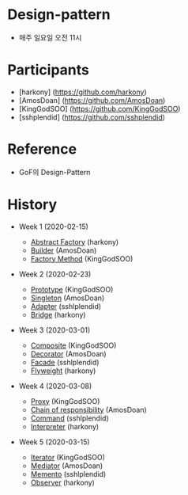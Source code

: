 # Design-pattern
- 매주 일요일 오전 11시

# Participants
- [harkony] (https://github.com/harkony)
- [AmosDoan] (https://github.com/AmosDoan)
- [KingGodSOO] (https://github.com/KingGodSOO) 
- [sshplendid] (https://github.com/sshplendid)

# Reference 
- GoF의 Design-Pattern

# History
- Week 1 (2020-02-15)
  - [Abstract Factory](https://github.com/harkony/design-pattern/blob/master/20200215/abstract_factory/abstract_factory.md) (harkony)
  - [Builder](https://github.com/harkony/design-pattern/blob/master/20200215/builder_pattern/builder_pattern.md) (AmosDoan)
  - [Factory Method](https://github.com/harkony/design-pattern/blob/master/20200215/factory_method/factory_method.md) (KingGodSOO)

- Week 2 (2020-02-23)
  - [Prototype](https://github.com/harkony/design-pattern/blob/master/20200223/prototype/prototype.md) (KingGodSOO)
  - [Singleton](https://github.com/harkony/design-pattern/tree/master/20200223/singleton) (AmosDoan)
  - [Adapter](https://github.com/harkony/design-pattern/blob/master/20200223/adapter/README.md) (sshlplendid)
  - [Bridge](https://github.com/harkony/design-pattern/blob/master/20200223/bridge/bridge.md) (harkony)
  
- Week 3 (2020-03-01)
  - [Composite](https://github.com/harkony/design-pattern/blob/master/20200301/composite/composite.md) (KingGodSOO)
  - [Decorator](https://github.com/harkony/design-pattern/blob/master/20200301/decorator/Decorator.md) (AmosDoan)
  - [Facade](https://github.com/harkony/design-pattern/blob/master/20200301/facade/README.md) (sshlplendid)
  - [Flyweight](https://github.com/harkony/design-pattern/blob/master/20200301/flyweight/flyweight.md) (harkony)
  
- Week 4 (2020-03-08)
  - [Proxy](https://github.com/harkony/design-pattern/blob/master/20200308/proxy/proxy.md) (KingGodSOO)
  - [Chain of responsibility](https://github.com/harkony/design-pattern/blob/master/20200308/chainOfResponsiblity/Chain%20of%20responsibility.md) (AmosDoan)
  - [Command](https://github.com/harkony/design-pattern/blob/master/20200308/command/README.md) (sshlplendid)
  - [Interpreter](https://github.com/harkony/design-pattern/blob/master/20200308/interpreter/interpreter.md) (harkony)
  
- Week 5 (2020-03-15)
  - [Iterator](https://github.com/harkony/design-pattern/blob/master/20200315/iterator/iterator.md) (KingGodSOO)
  - [Mediator](https://github.com/harkony/design-pattern/blob/master/20200315/mediator/Mediator.md) (AmosDoan)
  - [Memento](https://github.com/harkony/design-pattern/tree/master/20200315/memento) (sshlplendid)
  - [Observer](https://github.com/harkony/design-pattern/blob/master/20200315/observer/observer.md) (harkony)
  
